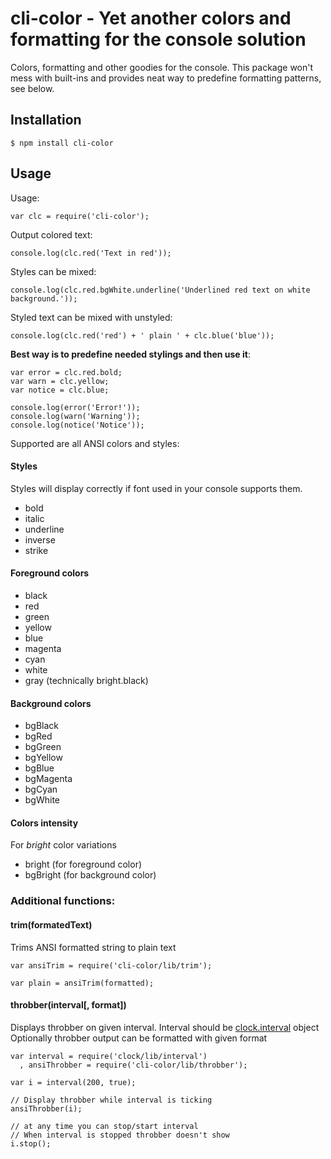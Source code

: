 # cli-color - Yet another colors and formatting for the console solution

Colors, formatting and other goodies for the console. This package won't mess with built-ins and provides neat way to predefine formatting patterns, see below.

## Installation

	$ npm install cli-color

## Usage

Usage:

	var clc = require('cli-color');

Output colored text:

	console.log(clc.red('Text in red'));

Styles can be mixed:

	console.log(clc.red.bgWhite.underline('Underlined red text on white background.'));

Styled text can be mixed with unstyled:

	console.log(clc.red('red') + ' plain ' + clc.blue('blue'));

__Best way is to predefine needed stylings and then use it__:

	var error = clc.red.bold;
	var warn = clc.yellow;
	var notice = clc.blue;

	console.log(error('Error!'));
	console.log(warn('Warning'));
	console.log(notice('Notice'));


Supported are all ANSI colors and styles:

#### Styles

Styles will display correctly if font used in your console supports them.

* bold
* italic
* underline
* inverse
* strike

#### Foreground colors

* black
* red
* green
* yellow
* blue
* magenta
* cyan
* white
* gray (technically bright.black)

#### Background colors

* bgBlack
* bgRed
* bgGreen
* bgYellow
* bgBlue
* bgMagenta
* bgCyan
* bgWhite

#### Colors intensity

For _bright_ color variations

* bright (for foreground color)
* bgBright (for background color)

### Additional functions:

#### trim(formatedText)

Trims ANSI formatted string to plain text

	var ansiTrim = require('cli-color/lib/trim');

	var plain = ansiTrim(formatted);

#### throbber(interval[, format])

Displays throbber on given interval.
Interval should be [clock.interval](https://github.com/medikoo/clock) object
Optionally throbber output can be formatted with given format

	var interval = require('clock/lib/interval')
	  , ansiThrobber = require('cli-color/lib/throbber');

	var i = interval(200, true);

	// Display throbber while interval is ticking
	ansiThrobber(i);

	// at any time you can stop/start interval
	// When interval is stopped throbber doesn't show
	i.stop();
